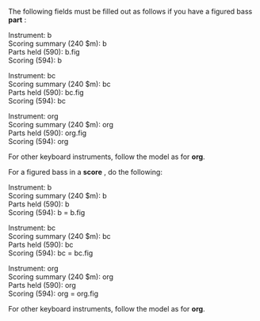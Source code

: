 The following fields must be filled out as follows if you have a figured bass **part** :

Instrument: b  
Scoring summary (240 $m): b  
Parts held (590): b.fig  
Scoring (594): b

Instrument: bc  
Scoring summary (240 $m): bc  
Parts held (590): bc.fig  
Scoring (594): bc

Instrument: org  
Scoring summary (240 $m): org  
Parts held (590): org.fig  
Scoring (594): org

For other keyboard instruments, follow the model as for **org**.

For a figured bass in a **score** , do the following:

Instrument: b  
Scoring summary (240 $m): b  
Parts held (590): b  
Scoring (594): b = b.fig

Instrument: bc  
Scoring summary (240 $m): bc  
Parts held (590): bc  
Scoring (594): bc = bc.fig

Instrument: org  
Scoring summary (240 $m): org  
Parts held (590): org  
Scoring (594): org = org.fig

For other keyboard instruments, follow the model as for **org**.